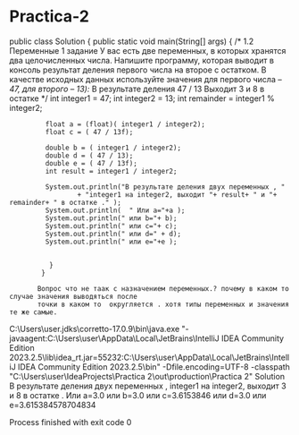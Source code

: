 # Practica-2
   public class Solution {
            public static void main(String[] args) {
           /* 1.2 Переменные
            1 задание
               У вас есть две переменных, в которых хранятся два целочисленных числа. Напишите программу,
               которая выводит в консоль результат деления первого числа на второе с остатком.
               В качестве исходных данных используйте значения для первого числа *– 47, для второго – 13):*
               В результате деления 47 / 13
               Выходит 3 и 8 в остатке
             */
             int integer1 = 47;
             int integer2 = 13;
             int remainder = integer1 % integer2;

             float a = (float)( integer1 / integer2);
             float c = ( 47 / 13f);

             double b = ( integer1 / integer2);
             double d = ( 47 / 13);
             double e = ( 47 / 13f);
             int result = integer1 / integer2;

             System.out.println("В результате деления двух переменных , "
                     + "integer1 на integer2, выходит "+ result+ " и "+ remainder+ " в остатке ." );
             System.out.println(  " Или a="+a );
             System.out.println(" или b="+ b);
             System.out.println(" или c="+ c);
             System.out.println(" или d=" + d);
             System.out.println(" или e="+e );

        
              }
            }

           Вопрос что не таак с назначением переменных.? почему в каком то случае значения выводяться после
           точки в каком то  округляется . хотя типы переменных и значения те же самые.
            
C:\Users\user\.jdks\corretto-17.0.9\bin\java.exe "-javaagent:C:\Users\user\AppData\Local\JetBrains\IntelliJ IDEA Community Edition 2023.2.5\lib\idea_rt.jar=55232:C:\Users\user\AppData\Local\JetBrains\IntelliJ IDEA Community Edition 2023.2.5\bin" -Dfile.encoding=UTF-8 -classpath "C:\Users\user\IdeaProjects\Practica 2\out\production\Practica 2" Solution
В результате деления двух переменных , integer1 на integer2, выходит 3 и 8 в остатке .
 Или a=3.0
 или b=3.0
 или c=3.6153846
 или d=3.0
 или e=3.615384578704834

Process finished with exit code 0
